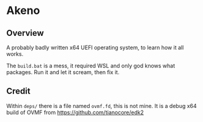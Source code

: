 # Akeno

## Overview

A probably badly written x64 UEFI operating system, to learn how it all works.

The `build.bat` is a mess, it required WSL and only god knows what packages. Run it and let it scream, then fix it.

## Credit

Within `deps/` there is a file named `ovmf.fd`, this is not mine. It is a debug x64 build of OVMF from https://github.com/tianocore/edk2
